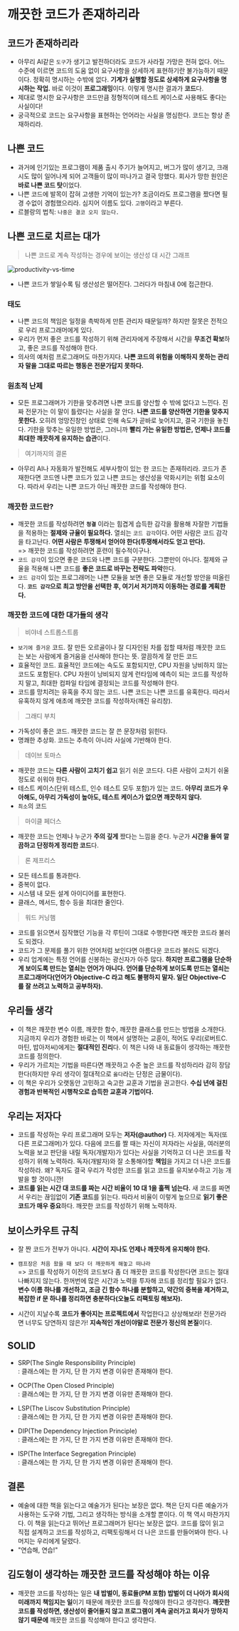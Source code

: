# 깨끗한 코드가 존재하리라

## 코드가 존재하리라 

* 아무리 AI같은 `도구`가 생기고 발전하더라도 코드가 사라질 가망은 전혀 없다. 어느 수준에 이르면 코드의 도움 없이 요구사항을 상세하게 표현하기란 불가능하기 때문이다. 정확히 명시하는 수밖에 없다. **기계가 실행할 정도로 상세하게 요구사항을 명시하는 작업.** 바로 이것이 **프로그래밍**이다. 이렇게 명시한 결과가 **코드**다.  
* 제대로 명시한 요구사항은 코드만큼 정형적이며 테스트 케이스로 사용해도 좋다는 사실이다!
* 궁극적으로 코드는 요구사항을 표현하는 언어라는 사실을 명심한다. 코드는 항상 존재하리라.

## 나쁜 코드 

* 과거에 인기있는 프로그램이 제품 출시 주기가 늘어지고, 버그가 많이 생기고, 크래시도 많이 일어나게 되어 고객들이 많이 떠나가고 결국 망했다. 회사가 망한 원인은 **바로 나쁜 코드 탓**이었다. 
* 나쁜 코드에 발목이 잡혀 고생한 기억이 있는가? 조금이라도 프로그램을 짰다면 필경 수없이 경험했으리라. 심지어 이름도 있다. `고행`이라고 부른다.
* 르블랑의 법칙: `나중은 결코 오지 않는다.`

## 나쁜 코드로 치르는 대가 

> 나쁜 코드로 계속 작성하는 경우에 보이는 생산성 대 시간 그래프 

![productivity-vs-time](https://user-images.githubusercontent.com/38216027/115105667-559c8380-9f9b-11eb-84ab-f9ec4645192d.png)

* 나쁜 코드가 쌓일수록 팀 생산성은 떨어진다. 그러다가 마침내 0에 접근한다. 

### 태도 

* 나쁜 코드의 책임은 일정을 촉박하게 만튼 관리자 때문일까? 하지만 잘못은 전적으로 우리 프로그래머에게 있다. 
* 우리가 먼저 좋은 코드를 작성하기 위해 관리자에게 주장해서 시간을 **무조건 확보**하고, 좋은 코드를 작성해야 한다.
* 의사의 예처럼 프로그래머도 마찬가지다. **나쁜 코드의 위험을 이해하지 못하는 관리자 말을 그대로 따르는 행동은 전문가답지 못하다.**

### 원초적 난제 

* 모든 프로그래머가 기한을 맞추려면 나쁜 코드를 양산할 수 밖에 없다고 느낀다. 진짜 전문가는 이 말이 틀렸다는 사실을 잘 안다. **나쁜 코드를 양산하면 기한을 맞추지 못한다.** 오히려 엉망진창인 상태로 인해 속도가 곧바로 늦어지고, 결국 기한을 놓친다. 기한을 맞추는 유일한 방법은, 그러니까 **빨리 가는 유일한 방법은, 언제나 코드를 최대한 깨끗하게 유지하는 습관**이다. 


> 여기까지의 결론 

* 아무리 AI나 자동화가 발전해도 세부사항이 있는 한 코드는 존재하리라. 코드가 존재한다면 코드엔 나쁜 코드가 있고 나쁜 코드는 생산성을 악화시키는 위험 요소이다. 따라서 우리는 나쁜 코드가 아닌 깨끗한 코드를 작성해야 한다. 

### 깨끗한 코드란? 

* 깨끗한 코드를 작성하려면 **`청결`** 이라는 힘겹게 습득한 감각을 활용해 자잘한 기법들을 적용하는 **절제와 규율이 필요하다.** 열쇠는 `코드 감각`이다. 어떤 사람은 코드 감각을 타고난다. **어떤 사람은 투쟁해서 얻어야 한다(투쟁해서라도 얻고 만다).** 
<br>=> 깨끗한 코드를 작성하려면 훈련이 필수적이구나.
* `코드 감각`이 있으면 좋은 코드와 나쁜 코드를 구분한다. 그뿐만이 아니다. 절제와 규율을 적용해 나쁜 코드를 **좋은 코드로 바꾸는 전략도 파악**한다. 
* `코드 감각`이 있는 프로그래머는 나쁜 모듈을 보면 좋은 모듈로 개선할 방안을 떠올린다. **`코드 감각`으로 최고 방안을 선택한 후, 여기서 저기까지 이동하는 경로를 계획한다.** 

### 깨끗한 코드에 대한 대가들의 생각 

> 비야네 스트롭스트룹

* `보기에 즐거운` 코드. 잘 만든 오르골이나 잘 디자인된 차를 접할 때처럼 깨끗한 코드는 보는 사람에게 즐거움을 선사해야 한다는 뜻. 깔끔하게 잘 만든 코드 
*  효율적인 코드. 효율적인 코드에는 속도도 포함되지만, CPU 자원을 낭비하지 않는 코드도 포함된다. CPU 자원이 낭비되지 않게 런타임에 예측이 되는 코드를 작성하지 말고, 최대한 컴파일 타임에 결정되는 코드를 작성해야 한다.
* 코드를 망치려는 유혹을 주지 않는 코드. 나쁜 코드는 나쁜 코드를 유혹한다. 따라서 유혹하지 않게 애초에 깨끗한 코드를 작성하자(깨진 유리창).

> 그래디 부치

* 가독성이 좋은 코드. 깨끗한 코드는 잘 쓴 문장처럼 읽힌다. 
* 명쾌한 추상화. 코드는 추측이 아니라 사실에 기반해야 한다.

> 데이브 토마스

* 깨끗한 코드는 **다른 사람이 고치기 쉽고** 읽기 쉬운 코드다. 다른 사람이 고치기 쉬울 정도로 쉬워야 한다.
* 테스트 케이스(단위 테스트, 인수 테스트 모두 포함)가 있는 코드. **아무리 코드가 우아해도, 아무리 가독성이 높아도, 테스트 케이스가 없으면 깨끗하지 않다.**
* `최소`의 코드

> 마이클 페더스

* 깨끗한 코드는 언제나 누군가 **주의 깊게** 짰다는 느낌을 준다. 누군가 **시간을 들여 깔끔하고 단정하게 정리한 코드**다.

> 론 제프리스 

* 모든 테스트를 통과한다. 
* 중복이 없다. 
* 시스템 내 모든 설계 아이디어를 표현한다. 
* 클래스, 메서드, 함수 등을 최대한 줄인다.

> 워드 커닝햄

* 코드를 읽으면서 짐작했던 기능을 각 루틴이 그대로 수행한다면 깨끗한 코드라 불러도 되겠다. 
* 코드가 그 문제를 풀기 위한 언어처럼 보인다면 아름다운 코드라 불러도 되겠다. 
* 우리 업계에는 특정 언어를 신봉하는 광신자가 아주 많다. **하지만 프로그램을 단순하게 보이도록 만드는 열쇠는 언어가 아니다. 언어를 단순하게 보이도록 만드는 열쇠는 프로그래머다(언어가 Objective-C 라고 해도 불평하지 말자. 일단 Objective-C를 잘 쓰려고 노력하고 공부하자).**

## 우리들 생각 

* 이 책은 깨끗한 변수 이름, 깨끗한 함수, 깨끗한 클래스를 만드는 방법을 소개한다. 지금까지 우리가 경험한 바로는 이 책에서 설명하는 교훈이, 적어도 우리(로버트C.마틴, 밥아저씨)에게는 **절대적인 진리**다. 이 책은 나와 내 동료들이 생각하는 깨끗한 코드를 정의한다.
* 우리가 가르치는 기법을 따른다면 깨끗하고 수준 높은 코드를 작성하리라 감히 장담한다(하지만 우리 생각이 절대적으로 `옳다`라는 단정은 금물이다).  
* 이 책은 우리가 오랫동안 고민하고 숙고한 교훈과 기법을 권고한다. **수십 년에 걸친 경험과 반복적인 시행착오로 습득한 교훈과 기법이다.** 

## 우리는 저자다 

* 코드를 작성하는 우리 프로그래머 모두는 **저자(@author)** 다. 저자에게는 독자(또 다른 프로그래머)가 있다. 다음에 코드를 짤 때는 자신이 저자라는 사실을, 여러분의 노력을 보고 판단을 내릴 독자(개발자)가 있다는 사실을 기억하고 더 나은 코드를 작성하기 위해 노력하라. 독자(개발자)와 잘 소통해야할 **책임**을 가지고 더 나은 코드를 작성하라. 왜? 독자도 결국 우리가 작성한 코드를 읽고 코드를 유지보수하고 기능 개발을 할 것이니깐!
* **코드를 읽는 시간 대 코드를 짜는 시간 비율이 10 대 1을 훌쩍 넘는다.** 새 코드를 짜면서 우리는 끊임없이 **기존 코드**를 읽는다. 따라서 비율이 이렇게 높으므로 **읽기 좋은 코드가 매우 중요**하다. 깨끗한 코드를 작성하기 위해 노력하자. 

## 보이스카우트 규칙 

* 잘 짠 코드가 전부가 아니다. **시간이 지나도 언제나 깨끗하게 유지해야 한다.**

* `캠프장은 처음 왔을 때 보다 더 깨끗하게 해놓고 떠나라`
<br>=> 코드를 작성하기 이전의 코드보다 좀 더 깨끗한 코드를 작성한다면 코드는 절대 나빠지지 않는다. 한꺼번에 많은 시간과 노력을 투자해 코드를 정리할 필요가 없다. **변수 이름 하나를 개선하고, 조금 긴 함수 하나를 분할하고, 약간의 중복을 제거하고, 복잡한 if 문 하나를 정리하면 충분하다(오늘도 리팩토링 해보자).**

* 시간이 지날수록 **코드가 좋아지는 프로젝트에서** 작업한다고 상상해보라! 전문가라면 너무도 당연하지 않은가! **지속적인 개선이야말로 전문가 정신의 본질**이다.

## SOLID

* SRP(The Single Responsibility Principle)
<br>: 클래스에는 한 가지, 단 한 가지 변경 이유만 존재해야 한다. 

* OCP(The Open Closed Principle)
<br>: 클래스에는 한 가지, 단 한 가지 변경 이유만 존재해야 한다. 

* LSP(The Liscov Substitution Principle)
<br>: 클래스에는 한 가지, 단 한 가지 변경 이유만 존재해야 한다. 

* DIP(The Dependency Injection Principle)
<br>: 클래스에는 한 가지, 단 한 가지 변경 이유만 존재해야 한다. 

* ISP(The Interface Segregation Principle)
<br>: 클래스에는 한 가지, 단 한 가지 변경 이유만 존재해야 한다. 

## 결론

* 예술에 대한 책을 읽는다고 예술가가 된다는 보장은 없다. 책은 단지 다른 예술가가 사용하는 도구와 기법, 그리고 생각하는 방식을 소개할 뿐이다. 이 책 역시 마찬가지다. 이 책을 읽는다고 뛰어난 프로그래머가 된다는 보장은 없다. 코드를 많이 읽고 직접 설계하고 코드를 작성하고, 리팩토링해서 더 나은 코드를 만들어봐야 한다. 나머지는 우리에게 달렸다.
* "연습해, 연습!" 

## 김도형이 생각하는 깨끗한 코드를 작성해야 하는 이유

* 깨끗한 코드를 작성하는 일은 **내 밥벌이, 동료들(PM 포함) 밥벌이 더 나아가 회사의 미래까지 책임지는 일**이기 때문에 깨끗한 코드를 작성해야 한다고 생각한다. **깨끗한 코드를 작성하면, 생산성이 줄어들지 않고 프로그램이 계속 굴러가고 회사가 망하지 않기 때문에** 깨끗한 코드를 작성해야 한다고 생각한다.    